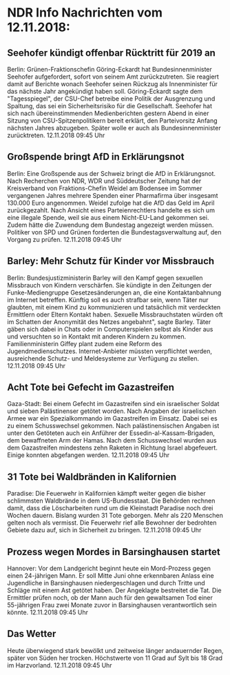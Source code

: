 # NDR Info Nachrichten vom 12.11.2018:


## Seehofer kündigt offenbar Rücktritt für 2019 an
Berlin:	Grünen-Fraktionschefin Göring-Eckardt hat Bundesinnenminister Seehofer aufgefordert, sofort von seinem Amt zurückzutreten. Sie reagiert damit auf Berichte wonach Seehofer seinen Rückzug als Innenminister für das nächste Jahr angekündigt haben soll. Göring-Eckardt sagte dem "Tagesspiegel", der CSU-Chef betreibe eine Politik der Ausgrenzung und Spaltung, das sei ein Sicherheitsrisiko für die Gesellschaft. Seehofer hat sich nach übereinstimmenden Medienberichten gestern Abend in einer Sitzung von CSU-Spitzenpolitikern bereit erklärt, den Parteivorsitz Anfang nächsten Jahres abzugeben. Später wolle er auch als Bundesinnenminister zurücktreten. 12.11.2018 09:45 Uhr 

## Großspende bringt AfD in Erklärungsnot
Berlin: Eine Großspende aus der Schweiz bringt die AfD in Erklärungsnot. Nach Recherchen von NDR, WDR und Süddeutscher Zeitung hat der Kreisverband von Fraktions-Chefin Weidel am Bodensee im Sommer vergangenen Jahres mehrere Spenden einer Pharmafirma über insgesamt 130.000 Euro angenommen. Weidel zufolge hat die AfD das Geld im April zurückgezahlt. Nach Ansicht eines Parteienrechtlers handelte es sich um eine illegale Spende, weil sie aus einem Nicht-EU-Land gekommen sei. Zudem hätte die Zuwendung dem Bundestag angezeigt werden müssen. Politiker von SPD und Grünen forderten die Bundestagsverwaltung auf, den Vorgang zu prüfen. 12.11.2018 09:45 Uhr 

## Barley: Mehr Schutz für Kinder vor Missbrauch
Berlin:	Bundesjustizministerin Barley will den Kampf gegen sexuellen Missbrauch von Kindern verschärfen. Sie kündigte in den Zeitungen der Funke-Mediengruppe Gesetzesänderungen an, die eine Kontaktanbahnung im Internet betreffen. Künftig soll es auch strafbar sein, wenn Täter nur glaubten, mit einem Kind zu kommunizieren und tatsächlich mit verdeckten Ermittlern oder Eltern Kontakt haben. Sexuelle Missbrauchstaten würden oft im Schatten der Anonymität des Netzes angebahnt", sagte Barley. Täter gäben sich dabei in Chats oder in Computerspielen selbst als Kinder aus und versuchten so in Kontakt mit anderen Kindern zu kommen. Familienministerin Giffey plant zudem eine Reform des Jugendmedienschutzes. Internet-Anbieter müssten verpflichtet werden, ausreichende Schutz- und Meldesysteme zur Verfügung zu stellen. 12.11.2018 09:45 Uhr 

## Acht Tote bei Gefecht im Gazastreifen
Gaza-Stadt: Bei einem Gefecht im Gazastreifen sind ein israelischer Soldat und sieben Palästinenser getötet worden. Nach Angaben der israelischen Armee war ein Spezialkommando im Gazastreifen im Einsatz. Dabei sei es zu einem Schusswechsel gekommen. Nach palästinensischen Angaben ist unter den Getöteten auch ein Anführer der Essedin-al-Kassam-Brigaden, dem bewaffneten Arm der Hamas. Nach dem Schusswechsel wurden aus dem Gazastreifen mindestens zehn Raketen in Richtung Israel abgefeuert. Einige konnten abgefangen werden. 12.11.2018 09:45 Uhr 

## 31 Tote bei Waldbränden in Kalifornien
Paradise:		Die Feuerwehr in Kalifornien kämpft weiter gegen die bisher schlimmsten Waldbrände in dem US-Bundesstaat. Die Behörden rechnen damit, dass die Löscharbeiten rund um die Kleinstadt Paradise noch drei Wochen dauern. Bislang wurden 31 Tote geborgen. Mehr als 220 Menschen gelten noch als vermisst. Die Feuerwehr rief alle Bewohner der bedrohten Gebiete dazu auf, sich in Sicherheit zu bringen. 12.11.2018 09:45 Uhr 

## Prozess wegen Mordes in Barsinghausen startet
Hannover: Vor dem Landgericht beginnt heute ein Mord-Prozess gegen einen 24-jährigen Mann. Er soll Mitte Juni ohne erkennbaren Anlass eine Jugendliche in Barsinghausen niedergeschlagen und durch Tritte und Schläge mit einem Ast getötet haben. Der Angeklagte bestreitet die Tat. Die Ermittler prüfen noch, ob der Mann auch für den gewaltsamen Tod einer 55-jährigen Frau zwei Monate zuvor in Barsinghausen verantwortlich sein könnte. 12.11.2018 09:45 Uhr 

## Das Wetter
Heute überwiegend stark bewölkt und zeitweise länger andauernder Regen, später von Süden her trocken. Höchstwerte von 11 Grad auf Sylt bis 18 Grad im Harzvorland. 12.11.2018 09:45 Uhr 
